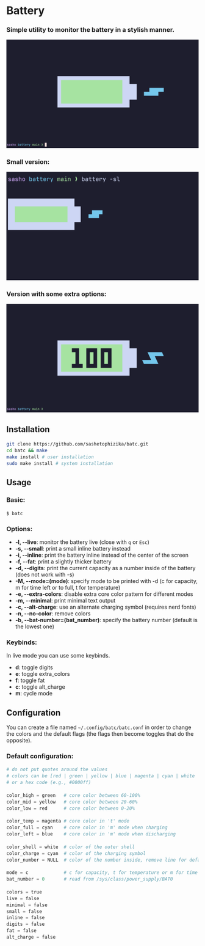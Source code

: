 # Battery

### Simple utility to monitor the battery in a stylish manner.

![image](screenshot.png "screenshot")
### Small version:

![image](screenshot_small.png "screenshot_small")
### Version with some extra options:

![image](screenshot_full.png "screenshot_full")

## Installation

```bash
git clone https://github.com/sashetophizika/batc.git
cd batc && make
make install # user installation
sudo make install # system installation
```

## Usage

### Basic:
```
$ batc
```
### Options:

* **-l, --live**: monitor the battery live (close with `q` or `Esc`)
* **-s, --small**: print a small inline battery instead
* **-i, --inline**: print the battery inline instead of the center of the screen
* **-f, --fat**: print a slightly thicker battery
* **-d, --digits**: print the current capacity as a number inside of the battery (does not work with -s)
* **-M, --mode=(mode)**: specify mode to be printed with -d (c for capacity, m for time left or to full, t for temperature)
* **-e, --extra-colors**: disable extra core color pattern for different modes
* **-m, --minimal**: print minimal text output
* **-c, --alt-charge**: use an alternate charging symbol (requires nerd fonts)
* **-n, --no-color**: remove colors
* **-b, --bat-number=(bat_number)**: specify the battery number (default is the lowest one)

### Keybinds:
In live mode you can use some keybinds.

* **d**: toggle digits
* **e**: toggle extra_colors
* **f**: toggle fat
* **c**: toggle alt_charge
* **m**: cycle mode

## Configuration

You can create a file named `~/.config/batc/batc.conf` in order to change the colors and the default flags (the flags then become toggles that do the opposite).

### Default configuration:

```python
# do not put quotes around the values
# colors can be [red | green | yellow | blue | magenta | cyan | white | black | none]
# or a hex code (e.g., #0000ff)

color_high = green   # core color between 60-100%
color_mid = yellow   # core color between 20-60%
color_low = red      # core color between 0-20%

color_temp = magenta # core color in 't' mode
color_full = cyan    # core color in 'm' mode when charging
color_left = blue    # core color in 'm' mode when discharging

color_shell = white  # color of the outer shell
color_charge = cyan  # color of the charging symbol
color_number = NULL  # color of the number inside, remove line for default

mode = c             # c for capacity, t for temperature or m for time in minutes
bat_number = 0       # read from /sys/class/power_supply/BAT0

colors = true 
live = false 
minimal = false
small = false
inline = false
digits = false
fat = false
alt_charge = false
```
